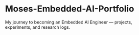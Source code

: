 # Moses-Embedded-AI-Portfolio
My journey to becoming an Embedded AI Engineer — projects, experiments, and research logs.
